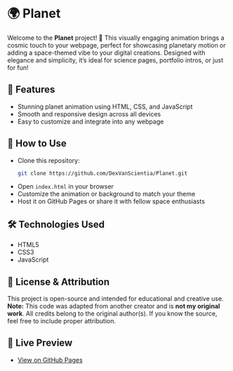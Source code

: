 # 🌍 Planet

Welcome to the **Planet** project! 🚀 This visually engaging animation brings a cosmic touch to your webpage, perfect for showcasing planetary motion or adding a space-themed vibe to your digital creations. Designed with elegance and simplicity, it’s ideal for science pages, portfolio intros, or just for fun!

## 🌟 Features
- Stunning planet animation using HTML, CSS, and JavaScript  
- Smooth and responsive design across all devices  
- Easy to customize and integrate into any webpage  

## 🚀 How to Use
- Clone this repository:  
  ```bash
  git clone https://github.com/DexVanScientia/Planet.git
  ```
- Open `index.html` in your browser  
- Customize the animation or background to match your theme  
- Host it on GitHub Pages or share it with fellow space enthusiasts  

## 🛠️ Technologies Used
- HTML5  
- CSS3  
- JavaScript  

## 📄 License & Attribution
This project is open-source and intended for educational and creative use.  
**Note:** This code was adapted from another creator and is **not my original work**. All credits belong to the original author(s). If you know the source, feel free to include proper attribution.

## 📍 Live Preview
- [View on GitHub Pages](https://dexvanscientia.github.io/Planet/)
